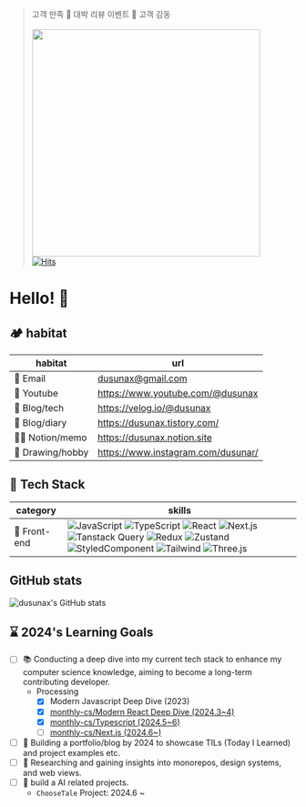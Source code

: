 > 고객 만족 💐 대박 리뷰 이벤트 💐 고객 감동  
> <br />
> <img src="https://github.com/dusunax/dusunax/assets/94776135/c0873861-93d1-400e-a03d-5d3849d9c3c8" width="400">  
> [![Hits](https://hits.seeyoufarm.com/api/count/incr/badge.svg?url=https%3A%2F%2Fgithub.com%2Fdusunax&count_bg=%2379C83D&title_bg=%23555555&icon=&icon_color=%23E7E7E7&title=hits&edge_flat=true)](https://github.com/dusunax/)  

# Hello! 👋

<!-- 
## 👩‍🌾 About Me

I'm a passionate Front-end developer with a love for creating elegant and efficient software solutions.  
With a background in JavaScript and its ecosystem, I thrive on building modern web applications using cutting-edge technologies.   

Previously studying art and web publishing, I can bring a unique perspective to creating visually appealing and user-friendly interfaces.   
My interests and skills lean more towards front-end development, web view, and design systems and 3D rendering.  

I thrive in collaborative environments, leveraging collective strengths to deliver high-quality results through focused efforts.  
Constantly exploring new frontiers, to blend aesthetics with functionality, pushing the boundaries of what's possible in web development👊
-->

## 🏕 habitat

| habitat | url |
|--|--|
| 📧 Email | dusunax@gmail.com |
| 🥕 Youtube | https://www.youtube.com/@dusunax |
| 🌱 Blog/tech | https://velog.io/@dusunax |
| 🌾 Blog/diary | https://dusunax.tistory.com/ |
| 👩‍🌾 Notion/memo | https://dusunax.notion.site |
| 🎨 Drawing/hobby | https://www.instagram.com/dusunar/ |

## 🪬 Tech Stack

| category | skills |
| ------------- | ------------------------- |
| 🐔 Front-end  | ![JavaScript](https://img.shields.io/badge/JavaScript-F7DF1E?style=flat-square&logo=JavaScript&logoColor=white) ![TypeScript](https://img.shields.io/badge/TypeScript-3178C6?style=flat-square&logo=TypeScript&logoColor=white) ![React](https://img.shields.io/badge/React-61DAFB?style=flat-square&logo=React&logoColor=white) ![Next.js](https://img.shields.io/badge/Next.js-000000?style=flat-square&logo=Next.js&logoColor=white) ![Tanstack Query](https://img.shields.io/badge/Tanstack%20Query-FF4154?style=flat-square&logo=reactquery&logoColor=white) ![Redux](https://img.shields.io/badge/Redux-764ABC?style=flat-square&logo=redux&logoColor=white) ![Zustand](https://img.shields.io/badge/Zustand-F3DF49?style=flat-square&logo=npm&logoColor=white) ![StyledComponent](https://img.shields.io/badge/Styled%20Components-DB7093?style=flat-square&logo=styledcomponents&logoColor=white) ![Tailwind](https://img.shields.io/badge/Tailwind%20CSS-06B6D4?style=flat-square&logo=tailwindcss&logoColor=white) ![Three.js](https://img.shields.io/badge/Three.js-000000?style=flat-square&logo=threedotjs&logoColor=white)   |

<!-- ## And also

| category | skills |
| ------------- | ------------------------- |
| 🐤 Back-end | ![Node.js](https://img.shields.io/badge/Node.js-339933?style=flat-square&logo=nodedotjs&logoColor=white) ![Nest.js](https://img.shields.io/badge/Nest.js-E0234E?style=flat-square&logo=nestjs&logoColor=white)|
| Others | Github, Docker, AWS, Agile Methodologies | -->

## GitHub stats

<!-- Status -->
![dusunax's GitHub stats](https://github-readme-stats.vercel.app/api?username=dusunax&show_icons=true&bg_color=0,1A5D1A,F1C93B&title_color=FAE392&text_color=ffffff&border_color=1A5D1A)
<!-- ![Top Langs](https://github-readme-stats.vercel.app/api/top-langs/?username=dusunax&layout=compact&theme=dark) -->
<!-- <img src="https://server.dooboo.io/github-trophies/dusunax" style="width: 700px"/> -->
<!-- <img src="https://server.dooboo.io/github-stats-advanced/dusunax" style="width: 500px"/> -->

## ⌛️ 2024's Learning Goals

- [ ] 📚 Conducting a deep dive into my current tech stack to enhance my computer science knowledge, aiming to become a long-term contributing developer.
   - Processing
      - [x] Modern Javascript Deep Dive (2023)
      - [x] [monthly-cs/Modern React Deep Dive (2024.3\~4)](https://github.com/monthly-cs/2024-03-modern-react-deep-dive)
      - [x] [monthly-cs/Typescript (2024.5~6)](https://github.com/monthly-cs/2024-05-effective-typescript)
      - [ ] [monthly-cs/Next.js (2024.6~)](https://github.com/monthly-cs/2024-06-nextjs)
- [ ] 📝 Building a portfolio/blog by 2024 to showcase TILs (Today I Learned) and project examples etc.
- [ ] 🧩 Researching and gaining insights into monorepos, design systems, and web views.
- [ ] 🤖 build a AI related projects.
   - `ChooseTale` Project: 2024.6 ~


